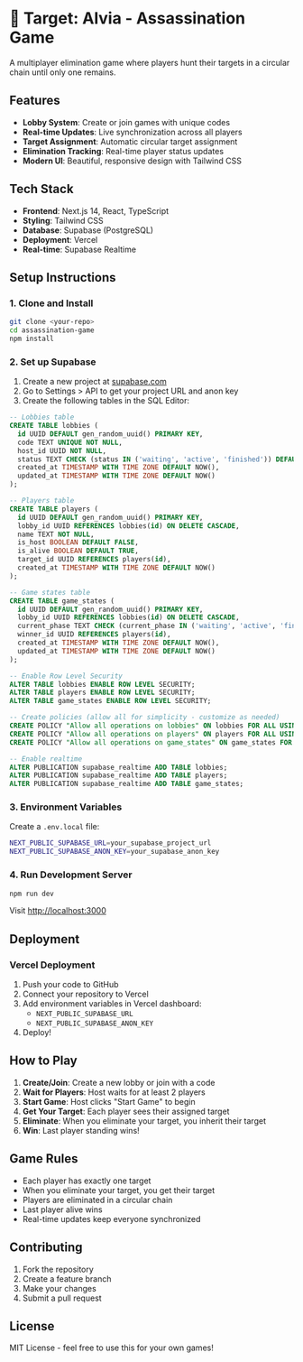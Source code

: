 # 🎯 Target: Alvia - Assassination Game

A multiplayer elimination game where players hunt their targets in a circular chain until only one remains.

## Features

- **Lobby System**: Create or join games with unique codes
- **Real-time Updates**: Live synchronization across all players
- **Target Assignment**: Automatic circular target assignment
- **Elimination Tracking**: Real-time player status updates
- **Modern UI**: Beautiful, responsive design with Tailwind CSS

## Tech Stack

- **Frontend**: Next.js 14, React, TypeScript
- **Styling**: Tailwind CSS
- **Database**: Supabase (PostgreSQL)
- **Deployment**: Vercel
- **Real-time**: Supabase Realtime

## Setup Instructions

### 1. Clone and Install

```bash
git clone <your-repo>
cd assassination-game
npm install
```

### 2. Set up Supabase

1. Create a new project at [supabase.com](https://supabase.com)
2. Go to Settings > API to get your project URL and anon key
3. Create the following tables in the SQL Editor:

```sql
-- Lobbies table
CREATE TABLE lobbies (
  id UUID DEFAULT gen_random_uuid() PRIMARY KEY,
  code TEXT UNIQUE NOT NULL,
  host_id UUID NOT NULL,
  status TEXT CHECK (status IN ('waiting', 'active', 'finished')) DEFAULT 'waiting',
  created_at TIMESTAMP WITH TIME ZONE DEFAULT NOW(),
  updated_at TIMESTAMP WITH TIME ZONE DEFAULT NOW()
);

-- Players table
CREATE TABLE players (
  id UUID DEFAULT gen_random_uuid() PRIMARY KEY,
  lobby_id UUID REFERENCES lobbies(id) ON DELETE CASCADE,
  name TEXT NOT NULL,
  is_host BOOLEAN DEFAULT FALSE,
  is_alive BOOLEAN DEFAULT TRUE,
  target_id UUID REFERENCES players(id),
  created_at TIMESTAMP WITH TIME ZONE DEFAULT NOW()
);

-- Game states table
CREATE TABLE game_states (
  id UUID DEFAULT gen_random_uuid() PRIMARY KEY,
  lobby_id UUID REFERENCES lobbies(id) ON DELETE CASCADE,
  current_phase TEXT CHECK (current_phase IN ('waiting', 'active', 'finished')) DEFAULT 'waiting',
  winner_id UUID REFERENCES players(id),
  created_at TIMESTAMP WITH TIME ZONE DEFAULT NOW(),
  updated_at TIMESTAMP WITH TIME ZONE DEFAULT NOW()
);

-- Enable Row Level Security
ALTER TABLE lobbies ENABLE ROW LEVEL SECURITY;
ALTER TABLE players ENABLE ROW LEVEL SECURITY;
ALTER TABLE game_states ENABLE ROW LEVEL SECURITY;

-- Create policies (allow all for simplicity - customize as needed)
CREATE POLICY "Allow all operations on lobbies" ON lobbies FOR ALL USING (true);
CREATE POLICY "Allow all operations on players" ON players FOR ALL USING (true);
CREATE POLICY "Allow all operations on game_states" ON game_states FOR ALL USING (true);

-- Enable realtime
ALTER PUBLICATION supabase_realtime ADD TABLE lobbies;
ALTER PUBLICATION supabase_realtime ADD TABLE players;
ALTER PUBLICATION supabase_realtime ADD TABLE game_states;
```

### 3. Environment Variables

Create a `.env.local` file:

```bash
NEXT_PUBLIC_SUPABASE_URL=your_supabase_project_url
NEXT_PUBLIC_SUPABASE_ANON_KEY=your_supabase_anon_key
```

### 4. Run Development Server

```bash
npm run dev
```

Visit [http://localhost:3000](http://localhost:3000)

## Deployment

### Vercel Deployment

1. Push your code to GitHub
2. Connect your repository to Vercel
3. Add environment variables in Vercel dashboard:
   - `NEXT_PUBLIC_SUPABASE_URL`
   - `NEXT_PUBLIC_SUPABASE_ANON_KEY`
4. Deploy!

## How to Play

1. **Create/Join**: Create a new lobby or join with a code
2. **Wait for Players**: Host waits for at least 2 players
3. **Start Game**: Host clicks "Start Game" to begin
4. **Get Your Target**: Each player sees their assigned target
5. **Eliminate**: When you eliminate your target, you inherit their target
6. **Win**: Last player standing wins!

## Game Rules

- Each player has exactly one target
- When you eliminate your target, you get their target
- Players are eliminated in a circular chain
- Last player alive wins
- Real-time updates keep everyone synchronized

## Contributing

1. Fork the repository
2. Create a feature branch
3. Make your changes
4. Submit a pull request

## License

MIT License - feel free to use this for your own games!
